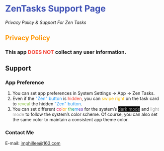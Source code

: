 # <font class="text-color-5" color="#3f51b5">ZenTasks Support Page</font>
*Privacy Policy &amp; Support For Zen Tasks*

## <font class="text-color-15" color="#ff9800">Privacy Policy</font>
### This app <font class="text-color-1" color="#f44336">DOES NOT</font> collect any user information.

## Support
### App Preference
1. You can set app preferences in System Settings -> App -> Zen Tasks.
2. Even if the <font class="text-color-6" color="#2196f3">"Zen" button</font> is <font class="text-color-1" color="#f44336">hidden</font>, you can <font class="text-color-14" color="#ffc107">swipe right</font> on the task card to <font class="text-color-11" color="#8bc34a">reveal</font> the hidden <font class="text-color-51" color="#2196f3">"Zen" button</font>.
3. You can set different <font class="text-color-2" color="#e91e63">co</font><font class="text-color-15" color="#ff9800">lo</font><font class="text-color-14" color="#ffc107">r </font><font class="text-color-10" color="#4caf50">th</font><font class="text-color-9" color="#009688">e</font><font class="text-color-6" color="#2196f3">m</font><font class="text-color-4" color="#673ab7">es</font> for the system’s <font class="bg-color-19" style="background-color:#000000"><font class="text-color-171" color="#9e9e9e">dark mode</font></font> and <font class="bg-color-181" style="background-color:#ffffff"><font class="text-color-18" color="#9e9e9e">light mode</font></font> to follow the system’s color scheme. Of course, you can also set the same color to maintain a consistent app theme color.

### Contact Me
E-mail: imphillee@163.com
